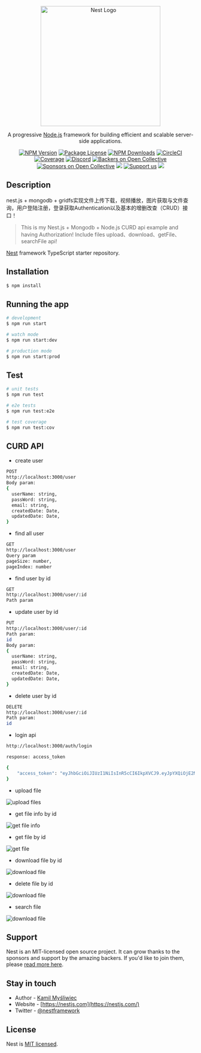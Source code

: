 <p align="center">
  <a href="http://nestjs.com/" target="blank"><img src="https://nestjs.com/img/logo_text.svg" width="320" alt="Nest Logo" /></a>
</p>

[circleci-image]: https://img.shields.io/circleci/build/github/nestjs/nest/master?token=abc123def456
[circleci-url]: https://circleci.com/gh/nestjs/nest

  <p align="center">A progressive <a href="http://nodejs.org" target="_blank">Node.js</a> framework for building efficient and scalable server-side applications.</p>
    <p align="center">
<a href="https://www.npmjs.com/~nestjscore" target="_blank"><img src="https://img.shields.io/npm/v/@nestjs/core.svg" alt="NPM Version" /></a>
<a href="https://www.npmjs.com/~nestjscore" target="_blank"><img src="https://img.shields.io/npm/l/@nestjs/core.svg" alt="Package License" /></a>
<a href="https://www.npmjs.com/~nestjscore" target="_blank"><img src="https://img.shields.io/npm/dm/@nestjs/common.svg" alt="NPM Downloads" /></a>
<a href="https://circleci.com/gh/nestjs/nest" target="_blank"><img src="https://img.shields.io/circleci/build/github/nestjs/nest/master" alt="CircleCI" /></a>
<a href="https://coveralls.io/github/nestjs/nest?branch=master" target="_blank"><img src="https://coveralls.io/repos/github/nestjs/nest/badge.svg?branch=master#9" alt="Coverage" /></a>
<a href="https://discord.gg/G7Qnnhy" target="_blank"><img src="https://img.shields.io/badge/discord-online-brightgreen.svg" alt="Discord"/></a>
<a href="https://opencollective.com/nest#backer" target="_blank"><img src="https://opencollective.com/nest/backers/badge.svg" alt="Backers on Open Collective" /></a>
<a href="https://opencollective.com/nest#sponsor" target="_blank"><img src="https://opencollective.com/nest/sponsors/badge.svg" alt="Sponsors on Open Collective" /></a>
  <a href="https://paypal.me/kamilmysliwiec" target="_blank"><img src="https://img.shields.io/badge/Donate-PayPal-ff3f59.svg"/></a>
    <a href="https://opencollective.com/nest#sponsor"  target="_blank"><img src="https://img.shields.io/badge/Support%20us-Open%20Collective-41B883.svg" alt="Support us"></a>
  <a href="https://twitter.com/nestframework" target="_blank"><img src="https://img.shields.io/twitter/follow/nestframework.svg?style=social&label=Follow"></a>
</p>
  <!--[![Backers on Open Collective](https://opencollective.com/nest/backers/badge.svg)](https://opencollective.com/nest#backer)
  [![Sponsors on Open Collective](https://opencollective.com/nest/sponsors/badge.svg)](https://opencollective.com/nest#sponsor)-->

## Description
nest.js + mongodb + gridfs实现文件上传下载，视频播放，图片获取与文件查询，用户登陆注册，登录获取Authentication以及基本的增删改查（CRUD）接口！
> This is my Nest.js + Mongodb + Node.js CURD api example and having Authorization! 
Include files upload、download、getFile、searchFile api!

[Nest](https://github.com/nestjs/nest) framework TypeScript starter repository.

## Installation

```bash
$ npm install
```

## Running the app

```bash
# development
$ npm run start

# watch mode
$ npm run start:dev

# production mode
$ npm run start:prod
```

## Test

```bash
# unit tests
$ npm run test

# e2e tests
$ npm run test:e2e

# test coverage
$ npm run test:cov
```

## CURD API

* create user

```bash
POST
http://localhost:3000/user
Body param:
{
  userName: string,
  passWord: string,
  email: string,
  createdDate: Date,
  updatedDate: Date,
}
```

* find all user

```bash
GET
http://localhost:3000/user
Query param
pageSize: number,
pageIndex: number
```

* find user by id

```bash
GET
http://localhost:3000/user/:id
Path param
```

* update user by id

```bash
PUT
http://localhost:3000/user/:id
Path param:
id
Body param:
{
  userName: string,
  passWord: string,
  email: string,
  createdDate: Date,
  updatedDate: Date,
}

```

* delete user by id

```bash
DELETE
http://localhost:3000/user/:id
Path param:
id
```

* login api

```bash
http://localhost:3000/auth/login

response: access_token

{
    "access_token": "eyJhbGciOiJIUzI1NiIsInR5cCI6IkpXVCJ9.eyJpYXQiOjE2MTI3Njc2MTgsImV4cCI6MTYxMjc2ODIxOH0.Hv_QFRfkh0T0WLV5-TIBv6JmLzmrPUf8gKIjI-_tgis"
}
```

* upload file

![upload files](/src/images/uploadfiles.png)

* get file info by id

![get file info](/src/images/getfileinfo.png)

* get file by id

![get file](/src/images/getfile.png)

* download file by id

![download file](/src/images/downloadfile.png)

* delete file by id

![download file](/src/images/deletefile.png)

* search file

![download file](/src/images/searchfile.png)

## Support

Nest is an MIT-licensed open source project. It can grow thanks to the sponsors and support by the amazing backers. If you'd like to join them, please [read more here](https://docs.nestjs.com/support).

## Stay in touch

- Author - [Kamil Myśliwiec](https://kamilmysliwiec.com)
- Website - [https://nestjs.com](https://nestjs.com/)
- Twitter - [@nestframework](https://twitter.com/nestframework)

## License

Nest is [MIT licensed](LICENSE).
